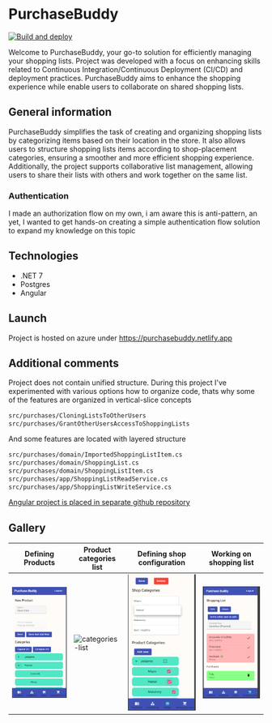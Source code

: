 # PurchaseBuddy
[![Build and deploy](https://github.com/Shakkozu/PurchaseBuddy/actions/workflows/PurchaseBuddy.yml/badge.svg?branch=master)](https://github.com/Shakkozu/PurchaseBuddy/actions/workflows/PurchaseBuddy.yml)

Welcome to PurchaseBuddy, your go-to solution for efficiently managing your shopping lists.
Project was developed with a focus on enhancing skills related to Continuous Integration/Continuous Deployment (CI/CD) and deployment practices.
PurchaseBuddy aims to enhance the shopping experience while enable users to collaborate on shared shopping lists.

## General information

PurchaseBuddy simplifies the task of creating and organizing shopping lists by categorizing items based on their location in the store.
It also allows users to structure shopping lists items according to shop-placement categories, ensuring a smoother and more efficient shopping experience.
Additionally, the project supports collaborative list management, allowing users to share their lists with others and work together on the same list.

### Authentication

I made an authorization flow on my own, i am aware this is anti-pattern, an yet, I wanted to get hands-on creating a simple authentication flow solution to expand my knowledge on this topic

## Technologies

- .NET 7
- Postgres
- Angular

## Launch

Project is hosted on azure under https://purchasebuddy.netlify.app

## Additional comments

Project does not contain unified structure.
During this project I've experimented with various options how to organize code, thats why some of the features are organized in vertical-slice concepts
```
src/purchases/CloningListsToOtherUsers
src/purchases/GrantOtherUsersAccessToShoppingLists
```
And some features are located with layered structure
```
src/purchases/domain/ImportedShoppingListItem.cs
src/purchases/domain/ShoppingList.cs
src/purchases/domain/ShoppingListItem.cs
src/purchases/app/ShoppingListReadService.cs
src/purchases/app/ShoppingListWriteService.cs
```


[Angular project is placed in separate github repository](https://github.com/Shakkozu/PurchaseBuddy.AngularUI)


## Gallery
|Defining Products|Product categories list|Defining shop configuration | Working on shopping list|
|-|-|-|-|
![defining-new-product-image](/docs/defining-new-product.png)|![categories-list](image.png)|![shop-categories-organization](docs/shop-categories-organization.png)|![list-modification-image](docs/list-modification.png)

 
 
 

 